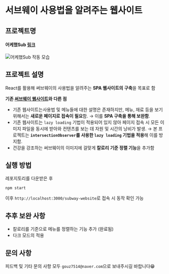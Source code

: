 # 서브웨이 사용법을 알려주는 웹사이트

## 프로젝트명
#### 어케했Sub [링크](https://gouz7514.github.io/subway-website/)<br>
![어케했Sub 작동 모습](https://user-images.githubusercontent.com/41367134/108964451-d4252500-76be-11eb-80b2-00051a3f587c.gif)

## 프로젝트 설명
React를 활용해 써브웨이의 사용법을 알려주는 **SPA 웹사이트의 구축**을 목표로 함<br>

**기존 [써브웨이 웹사이트](https://www.subway.co.kr/utilizationSubway#none)와 다른 점**
- 기존 웹사이트는사용법 및 메뉴들에 대한 설명은 존재하지만, 메뉴, 재료 등을 보기 위해서는 **새로운 페이지로 접속이 필요**함. → 이를 **SPA 구축을 통해 보완함**.
- 기존 웹사이트는 `lazy loading` 기법이 적용되어 있지 않아 페이지 접속 시 모든 이미지 파일을 동시에 받아와 컨텐츠를 보는 데 자원 및 시간의 낭비가 발생. → 본 프로젝트는 **`intersectionObserver`를 사용한 `lazy loading` 기법을 적용**해 이를 방지함.
- 건강을 강조하는 써브웨이의 이미지에 걸맞게 **칼로리 기준 정렬 기능**을 추가함

## 실행 방법
레포지토리를 다운받은 후
```
npm start
```
이후 `http://localhost:3000/subway-website`로 접속 시 동작 확인 가능

## 추후 보완 사항
- 칼로리를 기준으로 메뉴를 정렬하는 기능 추가 (완료됨)
- 다크 모드의 적용

## 문의 사항
피드백 및 기타 문의 사항 모두 `gouz7514@naver.com`으로 보내주시길 바랍니다😁